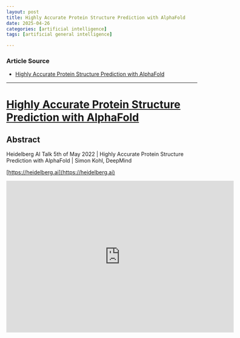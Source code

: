 ```yaml
---
layout: post
title: Highly Accurate Protein Structure Prediction with AlphaFold 
date: 2025-04-26
categories: [artificial intelligence]
tags: [artificial general intelligence]

---
```


### Article Source


* [Highly Accurate Protein Structure Prediction with AlphaFold](https://www.youtube.com/watch?v=tTN0MM2CQLU)

---


# [Highly Accurate Protein Structure Prediction with AlphaFold](https://www.youtube.com/watch?v=tTN0MM2CQLU)


## Abstract

Heidelberg AI Talk 5th of May 2022 | Highly Accurate Protein Structure Prediction with AlphaFold | Simon Kohl, DeepMind


[https://heidelberg.ai](https://heidelberg.ai)


<iframe width="600" height="400" src="https://www.youtube.com/embed/tTN0MM2CQLU?si=8_O5sFyhyNBo7plE" title="YouTube video player" frameborder="0" allow="accelerometer; autoplay; clipboard-write; encrypted-media; gyroscope; picture-in-picture; web-share" referrerpolicy="strict-origin-when-cross-origin" allowfullscreen></iframe>
